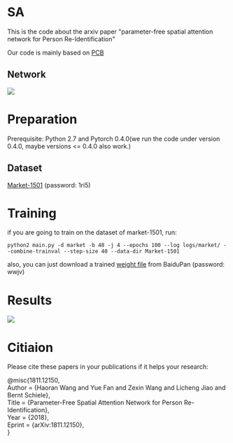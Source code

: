 # SA
This is the code about the arxiv paper "parameter-free spatial attention network for Person Re-Identification"

Our code is mainly based on [PCB](https://github.com/syfafterzy/PCB_RPP_for_reID)
## Network
![](https://github.com/schizop/SA/blob/master/network/network.png) 

# Preparation
Prerequisite: Python 2.7 and Pytorch 0.4.0(we run the code under version 0.4.0, maybe versions <= 0.4.0 also work.)
## Dataset
[Market-1501](https://pan.baidu.com/s/1qlCJEdEY7UueGL-VdhH6xw) (password: 1ri5)
  
# Training
if you are going to train on the dataset of market-1501, run:

```
python2 main.py -d market -b 48 -j 4 --epochs 100 --log logs/market/ --combine-trainval --step-size 40 --data-dir Market-1501
```
also, you can just download a trained [weight file](https://pan.baidu.com/s/1mQkjrJMa1KQmaHax1kAjsw) from BaiduPan (password: wwjv)

# Results
![](https://github.com/schizop/SA/blob/master/results/result.jpg) 

# Citiaion

Please cite these papers in your publications if it helps your research:  

@misc{1811.12150,  
Author = {Haoran Wang and Yue Fan and Zexin Wang and Licheng Jiao and Bernt Schiele},  
Title = {Parameter-Free Spatial Attention Network for Person Re-Identification},  
Year = {2018},  
Eprint = {arXiv:1811.12150},  
}
